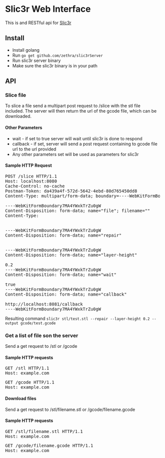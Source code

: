 # Slic3r Web Interface
This is and RESTful api for [Slic3r](http://slic3r.org)

## Install
 - Install golang
 - Run `go get github.com/zethra/slic3rServer`
 - Run slic3r server binary
 - Make sure the slic3r binary is in your path

## API
### Slice file
To slice a file send a multipart post request to /slice with the stl file included.  The server will then return the url of the gcode file, which can be downloaded.  
#### Other Parameters
 - wait - if set to true server will wait until slic3r is done to respond
 - callback - if set, server will send a post request containing to gcode file url to the url provided
 - Any other parameters set will be used as parameters for slic3r
#### Sample HTTP Request
<pre>
POST /slice HTTP/1.1
Host: localhost:8080
Cache-Control: no-cache
Postman-Token: da439a4f-572d-5642-4ebd-80d765450dd8
Content-Type: multipart/form-data; boundary=----WebKitFormBoundary7MA4YWxkTrZu0gW

----WebKitFormBoundary7MA4YWxkTrZu0gW
Content-Disposition: form-data; name="file"; filename=""
Content-Type: 


----WebKitFormBoundary7MA4YWxkTrZu0gW
Content-Disposition: form-data; name="repair"


----WebKitFormBoundary7MA4YWxkTrZu0gW
Content-Disposition: form-data; name="layer-height"

0.2
----WebKitFormBoundary7MA4YWxkTrZu0gW
Content-Disposition: form-data; name="wait"

true
----WebKitFormBoundary7MA4YWxkTrZu0gW
Content-Disposition: form-data; name="callback"

http://localhost:8081/callback
----WebKitFormBoundary7MA4YWxkTrZu0gW
</pre>
Resulting command `slic3r stl/test.stl --repair --layer-height 0.2 --output gcode/test.gcode`

### Get a list of file son the server
Send a get request to /stl or /gcode
#### Sample HTTP requests
<pre>
GET /stl HTTP/1.1
Host: example.com
</pre>

<pre>
GET /gcode HTTP/1.1
Host: example.com
</pre>

#### Download files
Send a get request to /stl/filename.stl or /gcode/filename.gcode
#### Sample HTTP requests
<pre>
GET /stl/filename.stl HTTP/1.1
Host: example.com
</pre>

<pre>
GET /gcode/filename.gcode HTTP/1.1
Host: example.com
</pre>
